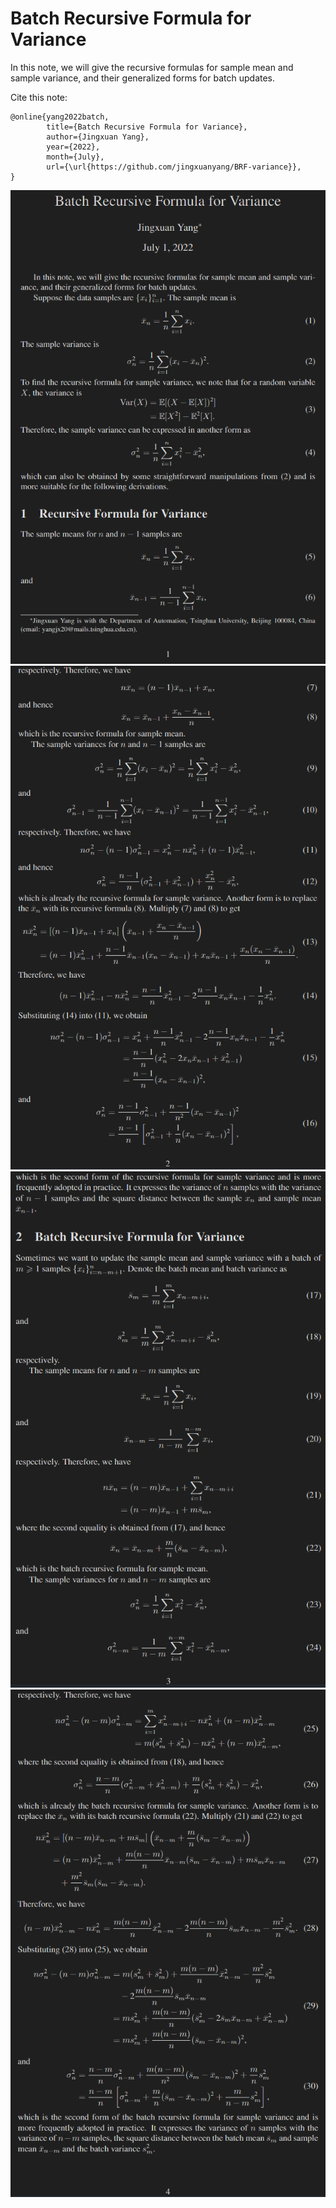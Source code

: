 # Batch Recursive Formula for Variance

In this note, we will give the recursive formulas for sample mean and sample variance, and their generalized forms for batch updates.

Cite this note:

```
@online{yang2022batch,
        title={Batch Recursive Formula for Variance},
        author={Jingxuan Yang},
        year={2022},
        month={July},
        url={\url{https://github.com/jingxuanyang/BRF-variance}},
}
```

![](1.png)
![](2.png)
![](3.png)
![](4.png)

